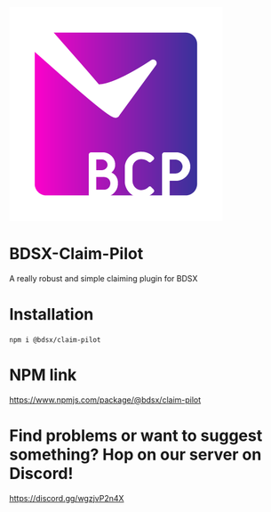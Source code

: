 ![(https://github.com/legitbox/BDSX-Claim-Pilot/blob/main/BCPicon.png?raw=true)](https://github.com/legitbox/BDSX-Claim-Pilot/blob/toast/BCPicon.png?raw=true)
# BDSX-Claim-Pilot
A really robust and simple claiming plugin for BDSX

# Installation
```npm i @bdsx/claim-pilot```

# NPM link
https://www.npmjs.com/package/@bdsx/claim-pilot

# Find problems or want to suggest something? Hop on our server on Discord!
https://discord.gg/wgzjvP2n4X
